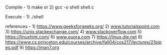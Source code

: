 Compile - 
	1) make
	or
	2) gcc -o shell shell.c
	
Execute - 
	1) ./shell
	
references - 
	1) https://www.geeksforgeeks.org/
	2) www.tutorialspoint.com
	3) https://unix.stackexchange.com/
	4) www.stackoverflow.com
	5) https://linuxhint.com/
	6) www.quora.com
	7) https://linux.die.net
	8) https://www.cs.princeton.edu/courses/archive/fall04/cos217/lectures/21pipes.pdf
	9) https://man7.org
